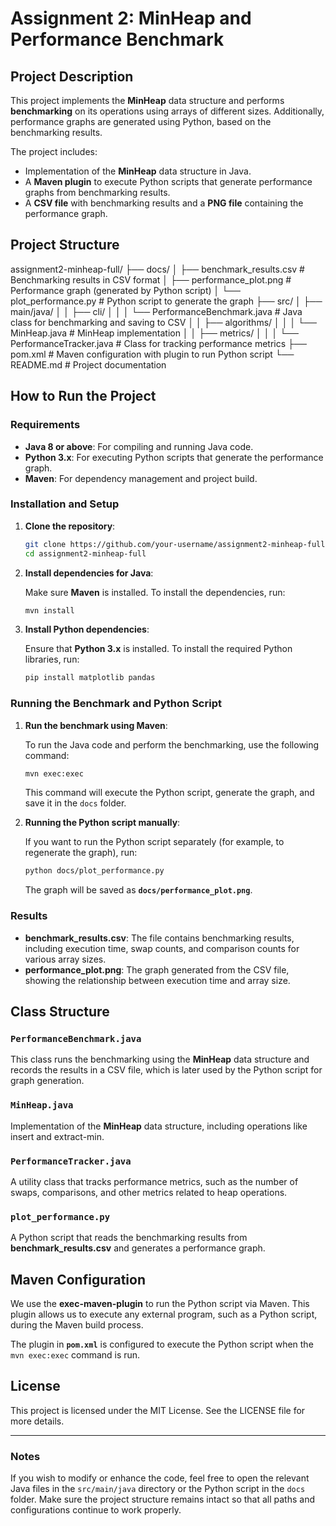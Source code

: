 # Assignment 2: MinHeap and Performance Benchmark

## Project Description

This project implements the **MinHeap** data structure and performs **benchmarking** on its operations using arrays of different sizes. Additionally, performance graphs are generated using Python, based on the benchmarking results.

The project includes:
- Implementation of the **MinHeap** data structure in Java.
- A **Maven plugin** to execute Python scripts that generate performance graphs from benchmarking results.
- A **CSV file** with benchmarking results and a **PNG file** containing the performance graph.

## Project Structure

assignment2-minheap-full/
├── docs/
│ ├── benchmark_results.csv # Benchmarking results in CSV format
│ ├── performance_plot.png # Performance graph (generated by Python script)
│ └── plot_performance.py # Python script to generate the graph
├── src/
│ ├── main/java/
│ │ ├── cli/
│ │ │ └── PerformanceBenchmark.java # Java class for benchmarking and saving to CSV
│ │ ├── algorithms/
│ │ │ └── MinHeap.java # MinHeap implementation
│ │ ├── metrics/
│ │ │ └── PerformanceTracker.java # Class for tracking performance metrics
├── pom.xml # Maven configuration with plugin to run Python script
└── README.md # Project documentation


## How to Run the Project

### Requirements

- **Java 8 or above**: For compiling and running Java code.
- **Python 3.x**: For executing Python scripts that generate the performance graph.
- **Maven**: For dependency management and project build.

### Installation and Setup

1. **Clone the repository**:

    ```bash
    git clone https://github.com/your-username/assignment2-minheap-full.git
    cd assignment2-minheap-full
    ```

2. **Install dependencies for Java**:

   Make sure **Maven** is installed. To install the dependencies, run:

    ```bash
    mvn install
    ```

3. **Install Python dependencies**:

   Ensure that **Python 3.x** is installed. To install the required Python libraries, run:

    ```bash
    pip install matplotlib pandas
    ```

### Running the Benchmark and Python Script

1. **Run the benchmark using Maven**:

   To run the Java code and perform the benchmarking, use the following command:

    ```bash
    mvn exec:exec
    ```

   This command will execute the Python script, generate the graph, and save it in the `docs` folder.

2. **Running the Python script manually**:

   If you want to run the Python script separately (for example, to regenerate the graph), run:

    ```bash
    python docs/plot_performance.py
    ```

   The graph will be saved as **`docs/performance_plot.png`**.

### Results

- **benchmark_results.csv**: The file contains benchmarking results, including execution time, swap counts, and comparison counts for various array sizes.
- **performance_plot.png**: The graph generated from the CSV file, showing the relationship between execution time and array size.

## Class Structure

### `PerformanceBenchmark.java`
This class runs the benchmarking using the **MinHeap** data structure and records the results in a CSV file, which is later used by the Python script for graph generation.

### `MinHeap.java`
Implementation of the **MinHeap** data structure, including operations like insert and extract-min.

### `PerformanceTracker.java`
A utility class that tracks performance metrics, such as the number of swaps, comparisons, and other metrics related to heap operations.

### `plot_performance.py`
A Python script that reads the benchmarking results from **benchmark_results.csv** and generates a performance graph.

## Maven Configuration

We use the **exec-maven-plugin** to run the Python script via Maven. This plugin allows us to execute any external program, such as a Python script, during the Maven build process.

The plugin in **`pom.xml`** is configured to execute the Python script when the `mvn exec:exec` command is run.

## License

This project is licensed under the MIT License. See the LICENSE file for more details.

---

### Notes

If you wish to modify or enhance the code, feel free to open the relevant Java files in the `src/main/java` directory or the Python script in the `docs` folder. Make sure the project structure remains intact so that all paths and configurations continue to work properly.
